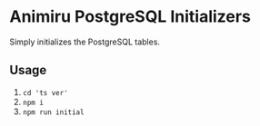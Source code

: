 # Animiru PostgreSQL Initializers

Simply initializes the PostgreSQL tables.

## Usage

1. `cd 'ts ver'`
2. `npm i`
3. `npm run initial`


